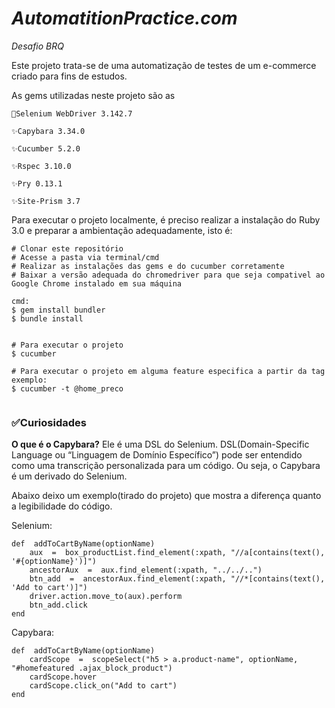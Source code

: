 # *AutomatitionPractice.com*

<i>Desafio BRQ</i>

Este projeto trata-se de uma automatização de testes de um e-commerce criado para fins de estudos.


As gems utilizadas neste projeto são as
	
	🚀Selenium WebDriver 3.142.7
	
	✨Capybara 3.34.0
	
	✨Cucumber 5.2.0
	
	✨Rspec 3.10.0
	
	✨Pry 0.13.1
	
	✨Site-Prism 3.7

Para executar o projeto localmente, é preciso realizar a instalação do Ruby 3.0 e preparar a ambientação adequadamente, isto é:    

```
# Clonar este repositório
# Acesse a pasta via terminal/cmd
# Realizar as instalações das gems e do cucumber corretamente
# Baixar a versão adequada do chromedriver para que seja compativel ao Google Chrome instalado em sua máquina

cmd:
$ gem install bundler
$ bundle install


# Para executar o projeto
$ cucumber

# Para executar o projeto em alguma feature especifica a partir da tag
exemplo:
$ cucumber -t @home_preco


```

### ✅Curiosidades

**O que é o Capybara?**
Ele é uma DSL do Selenium. DSL(Domain-Specific Language ou “Linguagem de Domínio Específico”) pode ser entendido como uma transcrição personalizada para um código. Ou seja, o Capybara é um derivado do Selenium.

Abaixo deixo um exemplo(tirado do projeto) que mostra a diferença quanto a legibilidade do código.


Selenium:
```
def  addToCartByName(optionName)
	aux  =  box_productList.find_element(:xpath, "//a[contains(text(), '#{optionName}')]")
	ancestorAux  =  aux.find_element(:xpath, "../../..")
	btn_add  =  ancestorAux.find_element(:xpath, "//*[contains(text(), 'Add to cart')]")
	driver.action.move_to(aux).perform
	btn_add.click
end
```


Capybara:
```
def  addToCartByName(optionName)
	cardScope  =  scopeSelect("h5 > a.product-name", optionName, "#homefeatured .ajax_block_product")
	cardScope.hover
	cardScope.click_on("Add to cart")
end
```
